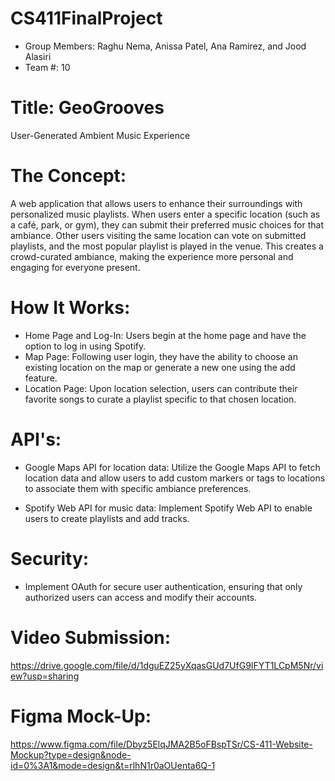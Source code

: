 # CS411FinalProject
- Group Members: Raghu Nema, Anissa Patel, Ana Ramirez, and Jood Alasiri
- Team #: 10

# Title: GeoGrooves
User-Generated Ambient Music Experience

# The Concept:
A web application that allows users to enhance their surroundings with personalized music playlists. When users enter a specific location (such as a café, park, or gym), they can submit their preferred music choices for that ambiance. Other users visiting the same location can vote on submitted playlists, and the most popular playlist is played in the venue. This creates a crowd-curated ambiance, making the experience more personal and engaging for everyone present.

# How It Works:
- Home Page and Log-In: Users begin at the home page and have the option to log in using Spotify.
- Map Page: Following user login, they have the ability to choose an existing location on the map or generate a new one using the add feature.
- Location Page: Upon location selection, users can contribute their favorite songs to curate a playlist specific to that chosen location.

# API's:
- Google Maps API for location data: Utilize the Google Maps API to fetch location data and allow users to add custom markers or tags to locations to associate them with specific ambiance preferences.

- Spotify Web API for music data: Implement Spotify Web API to enable users to create playlists and add tracks.

# Security: 
- Implement OAuth for secure user authentication, ensuring that only authorized users can access and modify their accounts.

# Video Submission: 
https://drive.google.com/file/d/1dguEZ25yXqasGUd7UfG9IFYT1LCpM5Nr/view?usp=sharing

# Figma Mock-Up: 
https://www.figma.com/file/Dbyz5ElqJMA2B5oFBspTSr/CS-411-Website-Mockup?type=design&node-id=0%3A1&mode=design&t=rlhN1r0aOUenta6Q-1
